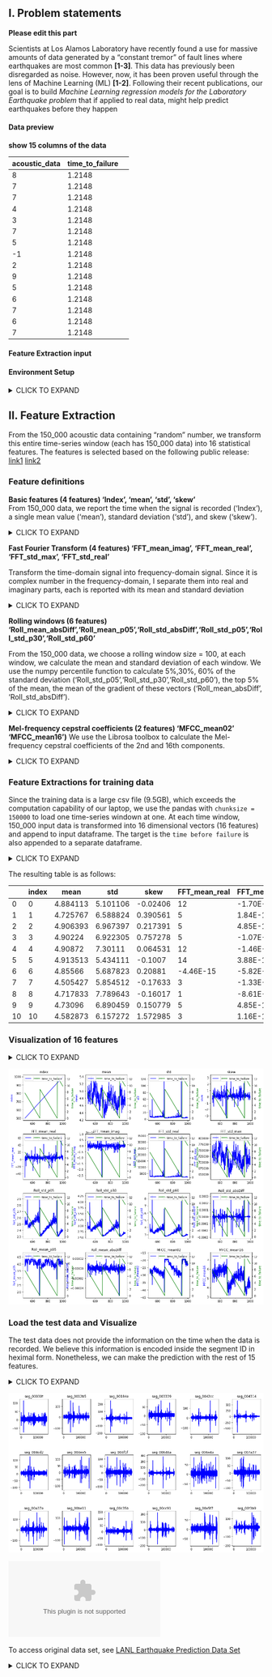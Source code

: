 ## I. Problem statements
**Please edit this part**

Scientists at Los Alamos Laboratory have recently found a use for massive amounts of data generated by a “constant tremor” of fault lines where earthquakes are most common **[1-3]**. This data has previously been disregarded as noise. However, now, it has been proven useful through the lens of Machine Learning (ML) **[1-2]**. Following their recent publications, our goal is to build _Machine Learning regression models for the Laboratory Earthquake problem_ that if applied to real data, might help predict earthquakes before they happen

#### Data preview
**show 15 columns of the data**

| acoustic_data | time_to_failure |   |
|---------------|-----------------|---|
| 8             | 1.2148          |   |
| 7             | 1.2148          |   |
| 7             | 1.2148          |   |
| 4             | 1.2148          |   |
| 3             | 1.2148          |   |
| 7             | 1.2148          |   |
| 5             | 1.2148          |   |
| -1            | 1.2148          |   |
| 2             | 1.2148          |   |
| 9             | 1.2148          |   |
| 5             | 1.2148          |   |
| 6             | 1.2148          |   |
| 7             | 1.2148          |   |
| 6             | 1.2148          |   |
| 7             | 1.2148          |   |

#### Feature Extraction input
#### Environment Setup
<details><summary>CLICK TO EXPAND</summary>
<p>
  
```python
import os
from scipy import ndimage, misc
from matplotlib import pyplot as plt
import numpy as np
import pandas as pd
from sklearn.datasets import load_boston, load_diabetes, load_digits, load_breast_cancer
from keras.datasets import mnist
from sklearn.linear_model import LinearRegression
from sklearn.preprocessing import PolynomialFeatures
from sklearn.linear_model import Ridge
from sklearn.metrics import mean_absolute_error
from sklearn import datasets, linear_model
from sklearn.model_selection import train_test_split
from sklearn.model_selection import KFold
import statistics 
```

</p>
</details>

## II. Feature Extraction


From the 150_000 acoustic data containing “random” number, we transform this entire time-series window (each has 150_000 data) into 16 statistical features. The features is selected based on the following public release:
[link1](https://www.kaggle.com/c/LANL-Earthquake-Prediction/discussion/94390#latest-554034)
[link2](https://www.kaggle.com/gpreda/lanl-earthquake-eda-and-prediction)

### Feature definitions

**Basic features (4 features) 
‘Index’, ‘mean’, ‘std’, ‘skew’**  
From 150_000 data, we report the time when the signal is recorded (‘Index’), a single mean value (‘mean’), standard deviation (‘std’), and skew (‘skew’).

<details><summary>CLICK TO EXPAND</summary>
<p>
  
```python

def generate_feature_basic(seg_id, seg, X):
    xc = pd.Series(seg['acoustic_data'].values)
    
    X.loc[seg_id, 'index'] = seg_id
    X.loc[seg_id, 'mean'] = xc.mean()
    X.loc[seg_id,'std'] = xc.std()
    #X.loc[seg_id, 'kurt'] = xc.kurtosis()
    X.loc[seg_id, 'skew'] = xc.skew()
```

</p>
</details>

**Fast Fourier Transform (4 features)
‘FFT_mean_imag’, ‘FFT_mean_real’, ‘FFT_std_max’, ‘FFT_std_real’**

Transform the time-domain signal into frequency-domain signal. Since it is complex number in the frequency-domain, I separate them into real and imaginary parts, each is reported with its mean and standard deviation

<details><summary>CLICK TO EXPAND</summary>
<p>
  
```python
def generate_feature_FFT(seg_id, seg, X):
    xc = pd.Series(seg['acoustic_data'].values)
    zc = np.fft.fft(xc)
    realFFT, imagFFT = np.real(zc), np.imag(zc)
    
    X.loc[seg_id, 'FFT_mean_real'] = realFFT.mean()
    X.loc[seg_id, 'FFT_mean_imag'] = imagFFT.mean()
    X.loc[seg_id, 'FFT_std_real'] = realFFT.std()
    X.loc[seg_id, 'FFT_std_max'] = realFFT.max()
```

</p>
</details>

**Rolling windows (6 features) 
‘Roll_mean_absDiff’,‘Roll_mean_p05’,‘Roll_std_absDiff’,‘Roll_std_p05’,‘Roll_std_p30’,‘Roll_std_p60’**  

From the 150_000 data, we choose a rolling window size = 100, at each window, we calculate the mean and standard deviation of each window. We use the numpy percentile function to calculate 5%,30%, 60% of the standard deviation (‘Roll_std_p05’,‘Roll_std_p30’,‘Roll_std_p60’), the top 5% of the mean, the mean of the gradient of these vectors (‘Roll_mean_absDiff’, ‘Roll_std_absDiff’).


<details><summary>CLICK TO EXPAND</summary>
<p>
  
```python
def generate_feature_Roll(seg_id, seg, X):
    xc = pd.Series(seg['acoustic_data'].values)
    
    windows = 100
    x_roll_std = xc.rolling(windows).std().dropna().values
    x_roll_mean = xc.rolling(windows).mean().dropna().values
    
    X.loc[seg_id, 'Roll_std_p05'] = np.percentile(x_roll_std, 5)
    X.loc[seg_id, 'Roll_std_p30'] = np.percentile(x_roll_std,30)
    X.loc[seg_id, 'Roll_std_p60'] = np.percentile(x_roll_std,60)
    X.loc[seg_id, 'Roll_std_absDiff'] = np.mean(np.diff(x_roll_std))
    
    X.loc[seg_id, 'Roll_mean_p05'] = np.percentile(x_roll_mean, 5)
    X.loc[seg_id, 'Roll_mean_absDiff'] = np.mean(np.diff(x_roll_mean))
```

</p>
</details>

**Mel-frequency cepstral coefficients (2 features)
‘MFCC_mean02’ ‘MFCC_mean16’)**
We use the Librosa toolbox to calculate the Mel-frequency cepstral coefficients of the 2nd and 16th components. 

<details><summary>CLICK TO EXPAND</summary>
<p>
  
```python
def generate_feature_Melfrequency(seg_id, seg, X):
    xc = seg['acoustic_data'].values
    mfcc = librosa.feature.mfcc(xc.astype(np.float64))
    mfcc_mean = mfcc.mean(axis = 1)
    
    X.loc[seg_id, 'MFCC_mean02'] = mfcc_mean[2]
    X.loc[seg_id, 'MFCC_mean16'] = mfcc_mean[16]
```

</p>
</details>

### Feature Extractions for training data

Since the training data is a large csv file (9.5GB), which exceeds the computation capability of our laptop, we use the pandas with `chunksize = 150000` to load one time-series windown at one. At each time window, 150_000 input data is transformed into 16 dimensional vectors (16 features) and append to input dataframe. The target is the `time before failure` is also appended to a separate dataframe.

<details><summary>CLICK TO EXPAND</summary>
<p>
  
```python

chunksize = 150000
CsvFileReader = pd.read_csv('train.csv', chunksize = chunksize)
X, y = pd.DataFrame(), pd.DataFrame()

for seg_id, seg in tqdm_notebook(enumerate(CsvFileReader)):
    y.loc[seg_id, 'target'] = seg['time_to_failure'].values[-1]
    generate_feature_basic(seg_id, seg, X)
    generate_feature_FFT(seg_id, seg, X)
    generate_feature_Roll(seg_id, seg, X)
    generate_feature_Melfrequency(seg_id, seg, X)

X.to_csv('extract_train_Jul08.csv')
y.to_csv('extract_label_Jul08.csv')
```

</p>
</details>

The resulting table is as follows:

|    | index | mean     | std      | skew     | FFT_mean_real | FFT_mean_imag | FFT_std_real | FFT_std_max | Roll_std_p05 | Roll_std_p30 | Roll_std_p60 | Roll_std_absDiff | Roll_mean_p05 | Roll_mean_absDiff | MFCC_mean02 | MFCC_mean16 |
|----|-------|----------|----------|----------|---------------|---------------|--------------|-------------|--------------|--------------|--------------|------------------|---------------|-------------------|-------------|-------------|
| 0  | 0     | 4.884113 | 5.101106 | -0.02406 | 12            | -1.70E-15     | 2349.811     | 732617      | 2.475639     | 2.848551     | 3.367387     | -5.24E-06        | 4.16          | -2.40E-06         | -26.0598    | 5.51279     |
| 1  | 1     | 4.725767 | 6.588824 | 0.390561 | 5             | 1.84E-15      | 2566.032     | 708865      | 2.475965     | 2.847842     | 3.38893      | -4.87E-07        | 4.05          | -7.34E-07         | -26.4857    | 5.695142    |
| 2  | 2     | 4.906393 | 6.967397 | 0.217391 | 5             | 4.85E-16      | 2683.549     | 735959      | 2.538591     | 2.942616     | 3.589814     | 5.39E-06         | 4.14          | 5.07E-06          | -26.484     | 5.620199    |
| 3  | 3     | 4.90224  | 6.922305 | 0.757278 | 5             | -1.07E-15     | 2685.789     | 735336      | 2.496442     | 2.863141     | 3.442515     | -8.68E-06        | 4.16          | -5.34E-07         | -25.5651    | 5.241189    |
| 4  | 4     | 4.90872  | 7.30111  | 0.064531 | 12            | -1.46E-16     | 2761.716     | 736308      | 2.491521     | 2.863405     | 3.404453     | 1.54E-06         | 4.21          | 6.67E-07          | -24.8474    | 5.114833    |
| 5  | 5     | 4.913513 | 5.434111 | -0.1007  | 14            | 3.88E-16      | 2420.968     | 737027      | 2.518196     | 2.89498      | 3.404379     | -1.10E-05        | 4.19          | -4.34E-06         | -27.2839    | 5.498871    |
| 6  | 6     | 4.85566  | 5.687823 | 0.20881  | -4.46E-15     | -5.82E-16     | 2437.524     | 728349      | 2.506638     | 2.879464     | 3.463679     | -2.79E-06        | 4.19          | -1.60E-06         | -27.8118    | 5.953215    |
| 7  | 7     | 4.505427 | 5.854512 | -0.17633 | 3             | -1.33E-16     | 2361.259     | 675814      | 2.470411     | 2.811574     | 3.222396     | 2.19E-06         | 3.87          | 3.80E-06          | -24.9011    | 5.303046    |
| 8  | 8     | 4.717833 | 7.789643 | -0.16017 | 1             | -8.61E-16     | 2805.303     | 707675      | 2.572799     | 2.998636     | 3.747848     | -8.07E-06        | 4             | -1.80E-06         | -28.1274    | 5.274542    |
| 9  | 9     | 4.73096  | 6.890459 | 0.150779 | 5             | 4.85E-16      | 2620.174     | 709644      | 2.51611      | 2.915285     | 3.575718     | -4.13E-06        | 4.01          | 7.14E-06          | -27.4852    | 5.983643    |
| 10 | 10    | 4.582873 | 6.157272 | 1.572985 | 3             | 1.16E-15      | 2452.427     | 687431      | 2.483786     | 2.858197     | 3.409716     | 1.87E-07         | 3.87          | -5.47E-06         | -26.2505    | 5.390637    |

### Visualization of 16 features

<details><summary>CLICK TO EXPAND</summary>
<p>
  
```python
X1, y1 = X.iloc[500:1000], y.iloc[500:1000]

plt.figure(figsize=(15, 15))
for i, col in enumerate(X.columns):
    ax1 = plt.subplot(4, 4, i + 1)
    plt.plot(X1[col], color='blue');plt.title(col);ax1.set_ylabel(col, color='b')
    ax2 = ax1.twinx(); plt.plot(y1, color='g'); ax2.set_ylabel('time_to_failure', color='g')
    ax1.legend(loc= 2);ax2.legend(['time_to_failure'], loc=1)
plt.subplots_adjust(wspace=0.5, hspace=0.3)
```

</p>
</details>

 ![Feature Visualization](https://github.com/hoangtung167/cx4240/blob/master/Graphs/Feature_Visualization.png)
 
 ### Load the test data and Visualize

The test data does not provide the information on the time when the data is recorded. We believe this information is encoded inside the segment ID in heximal form. Nonetheless, we can make the prediction with the rest of 15 features.

<details><summary>CLICK TO EXPAND</summary>
<p>
  
```python
submission = pd.read_csv('sample_submission.csv', index_col='seg_id')
X_test = pd.DataFrame()
plt.figure(figsize=(16,10))
plt.subplots_adjust(wspace=0.5, hspace=0.6)
for ii,seg_name in tqdm_notebook(enumerate(submission.index)):
    seg = pd.read_csv('test/{}.csv'.format(seg_name))
    generate_feature_basic(seg_name, seg, X_test)
    generate_feature_FFT(seg_name, seg,  X_test)
    generate_feature_Roll(seg_name, seg,  X_test)
    generate_feature_Melfrequency(seg_name, seg,  X_test)
    
    if ii<18:
        ax1 = plt.subplot(3, 6, ii + 1)
        plt.plot(seg['acoustic_data'].values, color='blue')
        plt.title(seg_name)
X.to_csv('extract_test_Jul08.csv')
```

</p>
</details>


 ![Test_Signal_Visualization](https://github.com/hoangtung167/cx4240/blob/master/Graphs/Test_set_visualization.png)

![Training data](https://github.com/hoangtung167/cx4240/blob/master/Dataset/extract_train_Jul08.csv)

To access original data set, see [LANL Earthquake Prediction Data Set](https://www.kaggle.com/c/LANL-Earthquake-Prediction/data)

<details><summary>CLICK TO EXPAND</summary>
<p>


## III. Principal Components Analysis - PCA

## IV. Linear and Polynomial Regression 
#### Transform data
<details><summary>CLICK TO EXPAND</summary>
<p>
  
```python
target = pd.read_csv("extract_label_Jul08.csv", delimiter = ',')
target = target.as_matrix()
target = target[:,1]

features = pd.read_csv("extract_train_Jul08.csv", delimiter = ',')
features = features.as_matrix()
features = features[:, 1:17]
```

</p>
</details>

#### Help methods
##### Kfold Cross Validation for Linear and Polynomial Regression
<details><summary>CLICK TO EXPAND</summary>
<p>
  
```python
def K_Fold(features, target, numfolds, classifier):

    kf = KFold(n_splits=numfolds)
    kf.get_n_splits(features)

    i = 0
    mae = np.zeros(numfolds-1)
    coef = np.zeros([numfolds-1, 16])
    for train_index, test_index in kf.split(features):
        features_train, features_test = features[train_index], features[test_index]
        target_train, target_test = target[train_index], target[test_index]
    
        poly = PolynomialFeatures(degree=2)
        features_poly_train = features_train 
        features_poly_test = features_test
        if classifier == "polynomial" :
            features_poly_train = poly.fit_transform(features_train)
            features_poly_test = poly.fit_transform(features_test)
        elif classifier == "linear":
            features_poly_train = features_train 
            features_poly_test = features_test
        
        reg = LinearRegression().fit(features_poly_train, target_train)
        if classifier == "linear":
            if (i < numfolds - 1): 
                coef[i, :] = reg.coef_.reshape(1, 16)
        i = i+1
        if (i < numfolds):
            mae[i-1] = mean_absolute_error(target_test, reg.predict(features_poly_test))
            
    avrmae = (sum(mae)/(numfolds-1))
    var = (statistics.variance(mae))
    return avrmae, var, coef
```

</p>
</details>

##### Gradient mean and variance extraction method

<details><summary>CLICK TO EXPAND</summary>
<p>

```python
def mv(coefmat):
    mean = np.zeros(coefmat.shape[1])
    var = np.zeros(coefmat.shape[1])
    for i in range(coefmat.shape[1]):
        mean[i] = np.mean(coefmat[:, i])
        var[i] = np.std(coefmat[:, i])
    return mean, var
```

</p>
</details>

### Linear Regression

#### Perform linear regression on the data

```python
reg = LinearRegression().fit(features, target)

print("The loss values is: ", mean_absolute_error(target, reg.predict(features)))
```
The loss values is:  2.110853811043013

#### Perfom Kfold cross validation on the data

```python
i = np.array([5,10,50,100, 150])
mae = np.zeros(i.shape[0])
var = np.zeros(i.shape[0])
for numfold in range(i.shape[0]):
    m, v = K_Fold(features,target, i[numfold], "linear")
    mae[numfold] = m
    var[numfold] = v
plt.plot(i, mae, color = 'blue', label = 'Average MAE')
plt.plot(i, var, color = 'red', label = 'Variance of MAE')
plt.legend(loc='lower right')
```
![Linear Regression K Kold](https://github.com/hoangtung167/cx4240/blob/master/Graphs/Linear%20Regression%20K%20Fold.png)


#### Compare actual and predicted values of the outcome

```python
indx = range(target.shape[0])
plt.axis([0, target.shape[0], -0.1, 16])
plt.title("Comparison between predicted and actual target values")
plt.ylabel("Time before failure(s)")
plt.xlabel("Index")
plt.plot(indx, reg.predict(features), linewidth = 3, label = 'Pred')
plt.plot(indx, target, linewidth = 2, label = 'Actual')
plt.legend(loc='upper right')
plt.savefig('Linear Regression.png', dpi = 324)
```


![Linear Regression](https://github.com/hoangtung167/cx4240/blob/master/Graphs/Linear%20Regression.png)

#### Feature Importance

<details><summary>CLICK TO EXPAND</summary>
<p>
  
```python
fl = ['index', 'mean', 'std', 'skew', 'FFT_mean_real', 'FFT_mean_imag', 
     'FFT_std_real', 'FFT_std_max', 'Roll_std_p05', 'Roll_std_p30', 
      'Roll_std_p60', 'Roll_std_absDiff', 'Roll_mean_p05', 
      'Roll_mean_absDiff', 'MFCC_mean02', 'MFCC_mean16']
m, v, c = K_Fold(features,target, 100, "linear")
mean, error = mv(c)
## coeff = reg.coef_.shape
materials = fl
x_pos = np.arange(len(fl))
CTEs = -mean/ np.amax(-mean)
error = error/ np.amax(-mean)
# Build the plot
fig, ax = plt.subplots()
ax.bar(x_pos, CTEs, yerr=error, align='center', color = ['black', 'red', 'green', 'blue', 'cyan'], alpha=0.5, ecolor='black', capsize=10)
ax.set_ylabel('Gradient value of features')
ax.set_xticks(x_pos)
ax.set_xticklabels(materials, rotation = 'vertical')
ax.set_title('Features Importance')
ax.yaxis.grid(True)

# Save the figure and show
plt.tight_layout()
plt.savefig('bar_plot_with_error_bars.png', dpi = 324)
plt.show()
```

</p>
</details>

![Feature Importance](https://github.com/hoangtung167/cx4240/blob/master/Graphs/bar_plot_with_error_bars.png)

### Polynomial Regression
#### Perform polynomial regression on the data
 
```python
poly = PolynomialFeatures(degree=2)
features_poly = poly.fit_transform(features)
reg = LinearRegression().fit(features_poly, target)

print("The loss values is: ", mean_absolute_error(target, reg.predict(features_poly)))
```
The loss values is:  1.985654086901071

#### Perfom Kfold cross validation on the data

```python
i = np.array([5,10,50,100, 150])
mae = np.zeros(i.shape[0])
var = np.zeros(i.shape[0])
for numfold in range(i.shape[0]):
    m, v = K_Fold(features,target, i[numfold], "linear")
    mae[numfold] = m
    var[numfold] = v
plt.plot(i, mae, color = 'blue', label = 'Average MAE')
plt.plot(i, var, color = 'red', label = 'Variance of MAE')
plt.legend(loc='lower right')
```
![Polynomial Regression K Fold](https://github.com/hoangtung167/cx4240/blob/master/Graphs/Polynomial%20Regression%20K%20Fold.png)


#### Compare actual and predicted values of the outcome

```python
indx = range(target.shape[0])
plt.axis([0, target.shape[0], -0.1, 16])
plt.title("Comparison between predicted and actual target values")
plt.ylabel("Target Values")
plt.xlabel("Trial Number")
plt.plot(indx, reg.predict(features_poly), linewidth = 3)
plt.plot(indx, target, linewidth = 2)
```


![Polynomial Regression](https://github.com/hoangtung167/cx4240/blob/master/Graphs/Polynomial%20Regression.png)

### Comparision between Linear and Polynomial Regression


## V. Decision Tree/ Random Forest / LGB Classifier

We use 3 different types of Tree-Classifier for this classification.

<details><summary>CLICK TO EXPAND</summary>
<p>
```python
from sklearn.tree import DecisionTreeRegressor 
from sklearn.ensemble import RandomForestRegressor
import lightgbm as lgb
```

</p>
</details>

**Decision Tree**

<details><summary>CLICK TO EXPAND</summary>
<p>
```python
model = DecisionTreeRegressor(min_samples_split = 25, random_state = 1, 
                                  criterion='mae',max_depth=5)
```

</p>
</details>
With no Index, Validation MeanAbsoluteError: Mean = 2.067 Std = 0.044

![Decision Tree without Index](https://github.com/hoangtung167/cx4240/blob/master/Graphs/DT_woIndex.png)

With Index, Validation MeanAbsoluteError: Mean = 1.717 Std = 0.083
![Decision Tree with Index](https://github.com/hoangtung167/cx4240/blob/master/Graphs/DT_withIndex.png)


## VI. Deep Learning/ Neural Nets

## VII. Summary

#### Compare the loss values and variances across methods

#### Compare the feature importance across methods
